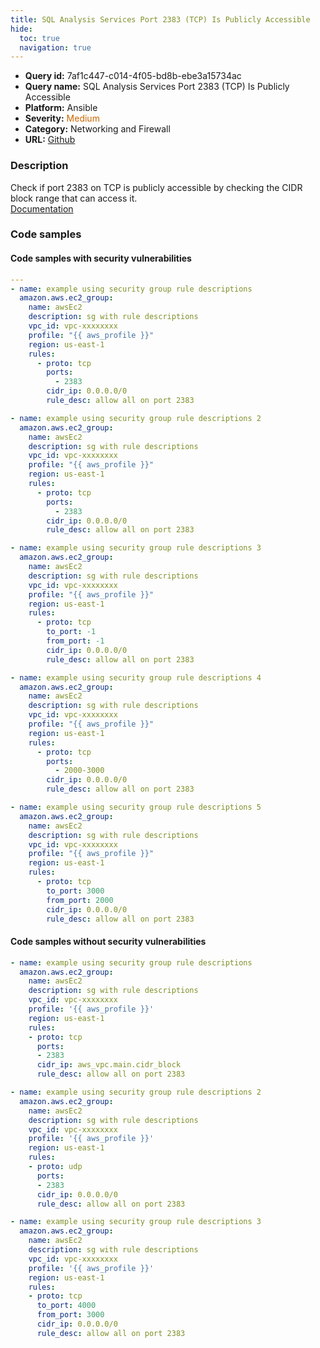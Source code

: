 ```yaml
---
title: SQL Analysis Services Port 2383 (TCP) Is Publicly Accessible
hide:
  toc: true
  navigation: true
---
```


<style>
  .highlight .hll {
    background-color: #ff171742;
  }
  .md-content {
    max-width: 1100px;
    margin: 0 auto;
  }
</style>

-   **Query id:** 7af1c447-c014-4f05-bd8b-ebe3a15734ac
-   **Query name:** SQL Analysis Services Port 2383 (TCP) Is Publicly Accessible
-   **Platform:** Ansible
-   **Severity:** <span style="color:#C60">Medium</span>
-   **Category:** Networking and Firewall
-   **URL:** [Github](https://github.com/Checkmarx/kics/tree/master/assets/queries/ansible/aws/sql_analysis_services_port_2383_is_publicly_accessible)

### Description
Check if port 2383 on TCP is publicly accessible by checking the CIDR block range that can access it.<br>
[Documentation](https://docs.ansible.com/ansible/latest/collections/amazon/aws/ec2_group_module.html)

### Code samples
#### Code samples with security vulnerabilities
```yaml title="Positive test num. 1 - yaml file" hl_lines="65 37 9 51 23"
---
- name: example using security group rule descriptions
  amazon.aws.ec2_group:
    name: awsEc2
    description: sg with rule descriptions
    vpc_id: vpc-xxxxxxxx
    profile: "{{ aws_profile }}"
    region: us-east-1
    rules:
      - proto: tcp
        ports:
          - 2383
        cidr_ip: 0.0.0.0/0
        rule_desc: allow all on port 2383

- name: example using security group rule descriptions 2
  amazon.aws.ec2_group:
    name: awsEc2
    description: sg with rule descriptions
    vpc_id: vpc-xxxxxxxx
    profile: "{{ aws_profile }}"
    region: us-east-1
    rules:
      - proto: tcp
        ports:
          - 2383
        cidr_ip: 0.0.0.0/0
        rule_desc: allow all on port 2383

- name: example using security group rule descriptions 3
  amazon.aws.ec2_group:
    name: awsEc2
    description: sg with rule descriptions
    vpc_id: vpc-xxxxxxxx
    profile: "{{ aws_profile }}"
    region: us-east-1
    rules:
      - proto: tcp
        to_port: -1
        from_port: -1
        cidr_ip: 0.0.0.0/0
        rule_desc: allow all on port 2383

- name: example using security group rule descriptions 4
  amazon.aws.ec2_group:
    name: awsEc2
    description: sg with rule descriptions
    vpc_id: vpc-xxxxxxxx
    profile: "{{ aws_profile }}"
    region: us-east-1
    rules:
      - proto: tcp
        ports:
          - 2000-3000
        cidr_ip: 0.0.0.0/0
        rule_desc: allow all on port 2383

- name: example using security group rule descriptions 5
  amazon.aws.ec2_group:
    name: awsEc2
    description: sg with rule descriptions
    vpc_id: vpc-xxxxxxxx
    profile: "{{ aws_profile }}"
    region: us-east-1
    rules:
      - proto: tcp
        to_port: 3000
        from_port: 2000
        cidr_ip: 0.0.0.0/0
        rule_desc: allow all on port 2383

```


#### Code samples without security vulnerabilities
```yaml title="Negative test num. 1 - yaml file"
- name: example using security group rule descriptions
  amazon.aws.ec2_group:
    name: awsEc2
    description: sg with rule descriptions
    vpc_id: vpc-xxxxxxxx
    profile: '{{ aws_profile }}'
    region: us-east-1
    rules:
    - proto: tcp
      ports:
      - 2383
      cidr_ip: aws_vpc.main.cidr_block
      rule_desc: allow all on port 2383

- name: example using security group rule descriptions 2
  amazon.aws.ec2_group:
    name: awsEc2
    description: sg with rule descriptions
    vpc_id: vpc-xxxxxxxx
    profile: '{{ aws_profile }}'
    region: us-east-1
    rules:
    - proto: udp
      ports:
      - 2383
      cidr_ip: 0.0.0.0/0
      rule_desc: allow all on port 2383

- name: example using security group rule descriptions 3
  amazon.aws.ec2_group:
    name: awsEc2
    description: sg with rule descriptions
    vpc_id: vpc-xxxxxxxx
    profile: '{{ aws_profile }}'
    region: us-east-1
    rules:
    - proto: tcp
      to_port: 4000
      from_port: 3000
      cidr_ip: 0.0.0.0/0
      rule_desc: allow all on port 2383

```
